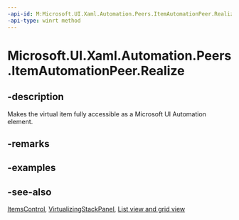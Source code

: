 ```yaml
---
-api-id: M:Microsoft.UI.Xaml.Automation.Peers.ItemAutomationPeer.Realize
-api-type: winrt method
---
```


<!-- Method syntax
public void Realize()
-->

# Microsoft.UI.Xaml.Automation.Peers.ItemAutomationPeer.Realize

## -description
Makes the virtual item fully accessible as a Microsoft UI Automation element.

## -remarks

## -examples

## -see-also
[ItemsControl](../microsoft.ui.xaml.controls/itemscontrol.md), [VirtualizingStackPanel](../microsoft.ui.xaml.controls/virtualizingstackpanel.md), [List view and grid view](/windows/apps/design/controls/listview-and-gridview)
